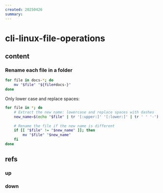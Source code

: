 ```yaml
---
created: 20250426
summary:
---
```


# cli-linux-file-operations

## content

### Rename each file in a folder

```bash
for file in docs-*; do
    mv "$file" "${file#docs-}"
done
```

Only lower case and replace spaces:

```bash
for file in *; do
    # Extract the new name: lowercase and replace spaces with dashes
    new_name=$(echo "$file" | tr '[:upper:]' '[:lower:]' | tr ' ' '-')
    
    # Rename the file if the new name is different
    if [[ "$file" != "$new_name" ]]; then
        mv "$file" "$new_name"
    fi
done
```

## refs

### up

### down

